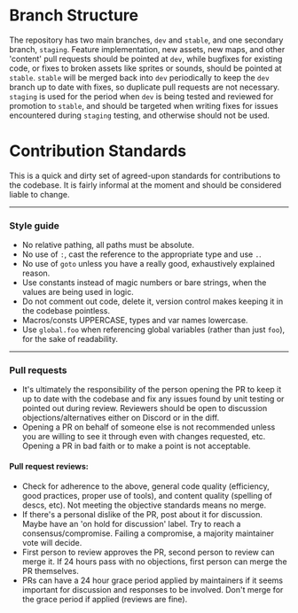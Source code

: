 # Branch Structure
The repository has two main branches, `dev` and `stable`, and one secondary branch, `staging`. Feature implementation, new assets, new maps, and other 'content' pull requests should be pointed at `dev`, while bugfixes for existing code, or fixes to broken assets like sprites or sounds, should be pointed at `stable`. `stable` will be merged back into `dev` periodically to keep the `dev` branch up to date with fixes, so duplicate pull requests are not necessary. `staging` is used for the period when `dev` is being tested and reviewed for promotion to `stable`, and should be targeted when writing fixes for issues encountered during `staging` testing, and otherwise should not be used.

# Contribution Standards

This is a quick and dirty set of agreed-upon standards for contributions to the codebase. It is fairly informal at the moment and should be considered liable to change.

---

### Style guide

- No relative pathing, all paths must be absolute.
- No use of `:`, cast the reference to the appropriate type and use `.`.
- No use of `goto` unless you have a really good, exhaustively explained reason.
- Use constants instead of magic numbers or bare strings, when the values are being used in logic.
- Do not comment out code, delete it, version control makes keeping it in the codebase pointless.
- Macros/consts UPPERCASE, types and var names lowercase.
- Use `global.foo` when referencing global variables (rather than just `foo`), for the sake of readability.

---

### Pull requests
- It's ultimately the responsibility of the person opening the PR to keep it up to date with the codebase and fix any issues found by unit testing or pointed out during review. Reviewers should be open to discussion objections/alternatives either on Discord or in the diff.
- Opening a PR on behalf of someone else is not recommended unless you are willing to see it through even with changes requested, etc. Opening a PR in bad faith or to make a point is not acceptable.

#### Pull request reviews:
- Check for adherence to the above, general code quality (efficiency, good practices, proper use of tools), and content quality (spelling of descs, etc). Not meeting the objective standards means no merge.
- If there's a personal dislike of the PR, post about it for discussion. Maybe have an 'on hold for discussion' label. Try to reach a consensus/compromise. Failing a compromise, a majority maintainer vote will decide.
- First person to review approves the PR, second person to review can merge it. If 24 hours pass with no objections, first person can merge the PR themselves.
- PRs can have a 24 hour grace period applied by maintainers if it seems important for discussion and responses to be involved. Don't merge for the grace period if applied (reviews are fine).
